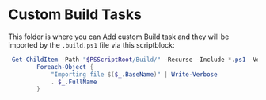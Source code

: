 # Custom Build Tasks

This folder is where you can Add custom Build task and they will be imported by the `.build.ps1` file via this scriptblock:
```PowerShell
 Get-ChildItem -Path "$PSScriptRoot/Build/" -Recurse -Include *.ps1 -Verbose |
        Foreach-Object {
            "Importing file $($_.BaseName)" | Write-Verbose
            . $_.FullName 
        }
```